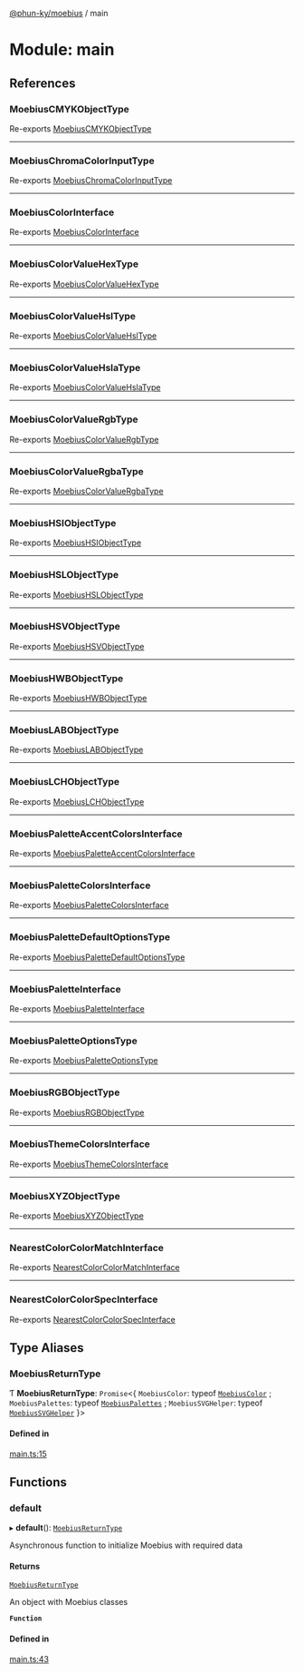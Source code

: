 [@phun-ky/moebius](../README.md) / main

# Module: main

## References

### MoebiusCMYKObjectType

Re-exports [MoebiusCMYKObjectType](types.md#moebiuscmykobjecttype)

___

### MoebiusChromaColorInputType

Re-exports [MoebiusChromaColorInputType](types.md#moebiuschromacolorinputtype)

___

### MoebiusColorInterface

Re-exports [MoebiusColorInterface](../interfaces/types.MoebiusColorInterface.md)

___

### MoebiusColorValueHexType

Re-exports [MoebiusColorValueHexType](types.md#moebiuscolorvaluehextype)

___

### MoebiusColorValueHslType

Re-exports [MoebiusColorValueHslType](types.md#moebiuscolorvaluehsltype)

___

### MoebiusColorValueHslaType

Re-exports [MoebiusColorValueHslaType](types.md#moebiuscolorvaluehslatype)

___

### MoebiusColorValueRgbType

Re-exports [MoebiusColorValueRgbType](types.md#moebiuscolorvaluergbtype)

___

### MoebiusColorValueRgbaType

Re-exports [MoebiusColorValueRgbaType](types.md#moebiuscolorvaluergbatype)

___

### MoebiusHSIObjectType

Re-exports [MoebiusHSIObjectType](types.md#moebiushsiobjecttype)

___

### MoebiusHSLObjectType

Re-exports [MoebiusHSLObjectType](types.md#moebiushslobjecttype)

___

### MoebiusHSVObjectType

Re-exports [MoebiusHSVObjectType](types.md#moebiushsvobjecttype)

___

### MoebiusHWBObjectType

Re-exports [MoebiusHWBObjectType](types.md#moebiushwbobjecttype)

___

### MoebiusLABObjectType

Re-exports [MoebiusLABObjectType](types.md#moebiuslabobjecttype)

___

### MoebiusLCHObjectType

Re-exports [MoebiusLCHObjectType](types.md#moebiuslchobjecttype)

___

### MoebiusPaletteAccentColorsInterface

Re-exports [MoebiusPaletteAccentColorsInterface](../interfaces/types.MoebiusPaletteAccentColorsInterface.md)

___

### MoebiusPaletteColorsInterface

Re-exports [MoebiusPaletteColorsInterface](../interfaces/types.MoebiusPaletteColorsInterface.md)

___

### MoebiusPaletteDefaultOptionsType

Re-exports [MoebiusPaletteDefaultOptionsType](types.md#moebiuspalettedefaultoptionstype)

___

### MoebiusPaletteInterface

Re-exports [MoebiusPaletteInterface](../interfaces/types.MoebiusPaletteInterface.md)

___

### MoebiusPaletteOptionsType

Re-exports [MoebiusPaletteOptionsType](types.md#moebiuspaletteoptionstype)

___

### MoebiusRGBObjectType

Re-exports [MoebiusRGBObjectType](types.md#moebiusrgbobjecttype)

___

### MoebiusThemeColorsInterface

Re-exports [MoebiusThemeColorsInterface](../interfaces/types.MoebiusThemeColorsInterface.md)

___

### MoebiusXYZObjectType

Re-exports [MoebiusXYZObjectType](types.md#moebiusxyzobjecttype)

___

### NearestColorColorMatchInterface

Re-exports [NearestColorColorMatchInterface](../interfaces/types.NearestColorColorMatchInterface.md)

___

### NearestColorColorSpecInterface

Re-exports [NearestColorColorSpecInterface](../interfaces/types.NearestColorColorSpecInterface.md)

## Type Aliases

### MoebiusReturnType

Ƭ **MoebiusReturnType**: `Promise`\<\{ `MoebiusColor`: typeof [`MoebiusColor`](../classes/classes_MoebiusColor.MoebiusColor.md) ; `MoebiusPalettes`: typeof [`MoebiusPalettes`](../classes/classes_MoebiusPalettes.MoebiusPalettes.md) ; `MoebiusSVGHelper`: typeof [`MoebiusSVGHelper`](../classes/classes_MoebiusSVGHelper.MoebiusSVGHelper.md)  }\>

#### Defined in

[main.ts:15](https://github.com/phun-ky/moebius/blob/main/src/main.ts#L15)

## Functions

### default

▸ **default**(): [`MoebiusReturnType`](main.md#moebiusreturntype)

Asynchronous function to initialize Moebius with required data

#### Returns

[`MoebiusReturnType`](main.md#moebiusreturntype)

An object with Moebius classes

**`Function`**

#### Defined in

[main.ts:43](https://github.com/phun-ky/moebius/blob/main/src/main.ts#L43)

